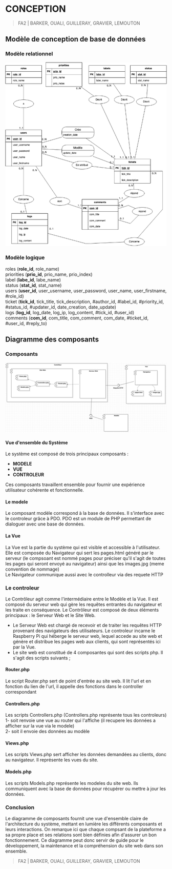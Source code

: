 # CONCEPTION  

> FA2 | BARKER, OUALI, GUILLERAY, GRAVIER, LEMOUTON  

## Modèle de conception de base de données  

### Modèle relationnel  

![Modèle relationnel](./img/Modele_Relationnel.png)  

### Modèle logique  

roles (__role_id__, role_name)  
priorities (__prio_id__, prio_name, prio_index)  
label (__labe_id__, labe_name)  
status (__stat_id__, stat_name)  
users (__user_id__, user_username, user_password, user_name, user_firstname, #role_id)  
ticket (__tick_id__, tick_title, tick_description, #author_id, #label_id, #priority_id, #status_id, #updater_id, date_creation, date_update)  
logs (__log_id__, log_date, log_ip, log_content, #tick_id, #user_id)  
comments (__com_id__, com_title, com_comment, com_date, #ticket_id, #user_id, #reply_to)  

## Diagramme des composants

### Composants  

![Diagramme_composants](./img/diagramme_composants.png)

#### Vue d'ensemble du Système
Le système est composé de trois principaux composants :
* **MODELE**  
* **VUE**  
* **CONTROLEUR**  

Ces composants travaillent ensemble pour fournir une expérience utilisateur cohérente et fonctionnelle.



#### Le modele
Le composant modèle correspond à la base de données. Il s'interface
avec le controleur grâce à PDO. PDO est un module de PHP permettant de 
dialoguer avec une base de données.

#### La Vue
La Vue est la partie du système qui est visible et accessible à l'utilisateur.  
Elle est composée du Navigateur qui sert les pages.html généré par le serveur (le compsoant 
est nommé pages pour préciser qu'il s'agit de toutes les pages qui seront envoyé au 
navigateur) ainsi que les images.jpg (meme convention de nommage)  
Le Navigateur communique aussi avec le controlleur via des requete HTTP

### Le controleur
Le Contrôleur agit comme l'intermédiaire entre le Modèle et la Vue. 
Il est composé du serveur web qui gère les requêtes entrantes du navigateur et les 
traite en conséquence. 
Le Contrôleur est composé de deux éléments principaux : le Serveur Web et le Site Web.  
- Le Serveur Web est chargé de recevoir et de traiter les requêtes HTTP provenant des navigateurs des utilisateurs. 
Le controleur incarne le Raspberry Pi qui héberge le serveur web, lequel accede
au site web et génère et distribue les pages web aux clients, qui sont représentés 
ici par la Vue.
- Le site web est constitué de 4 composantes qui sont des scripts php. Il s'agit des 
scripts suivants ;


#### Router.php
Le script Router.php sert de point d'entrée au site web. Il lit l'url et en 
fonction du lien de l'url, il appelle des fonctions dans le controller correspondant

#### Controllers.php
Les scripts Controllers.php (Controllers.php représente tous les controleurs)  
1- soit renvoie une vue au router qui l'affiche (il recupere les données a afficher 
sur la vue via le modele)  
2- soit il envoie des données au modèle

#### Views.php
Les scripts Views.php sert afficher les données demandées au clients, donc au navigateur.
Il représente les vues du site.

#### Models.php
Les scripts Models.php représente les modeles du site web. Ils communiquent avec la base
de données pour récupérer ou mettre à jour les données.

### Conclusion  

Le diagramme de composants fournit une vue d'ensemble claire de l'architecture du 
système, mettant en lumière les différents composants et leurs interactions.
On remarque ici que chaque compsant de la plateforme a sa propre place et ses relations 
sont bien définies afin d'assurer un bon fonctionnement.
Ce diagramme peut donc servir de guide pour le développement, la maintenance et 
la compréhension du site web dans son ensemble.


> FA2 | BARKER, OUALI, GUILLERAY, GRAVIER, LEMOUTON  